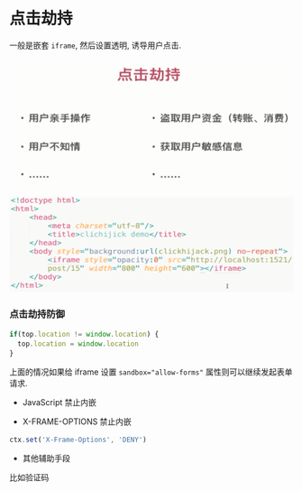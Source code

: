 # 点击劫持

一般是嵌套 `iframe`, 然后设置透明, 诱导用户点击.

![](./media/15.png)

![](./media/16.png)

### 点击劫持防御

```js
if(top.location != window.location) {
  top.location = window.location
}
```

上面的情况如果给 iframe 设置 `sandbox="allow-forms"` 属性则可以继续发起表单请求.

- JavaScript 禁止内嵌

- X-FRAME-OPTIONS 禁止内嵌

```js
ctx.set('X-Frame-Options', 'DENY')
```

- 其他辅助手段

比如验证码